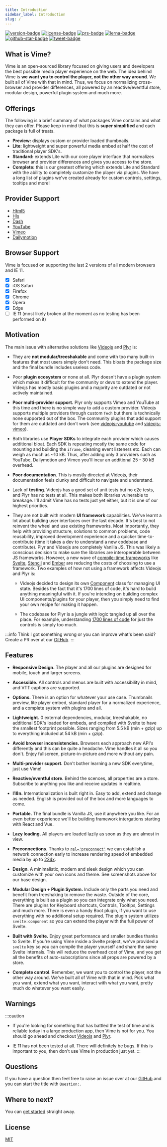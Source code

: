 ```yaml
---
title: Introduction
sidebar_label: Introduction
slug: /
---
```


[![version-badge]][package]
[![license-badge]][license]
[![prs-badge]][prs] 
[![lerna-badge]][lerna]
[![github-star-badge]][github-repo]
[![tweet-badge]][tweet]

[license]: https://github.com/vime-js/vime/blob/master/LICENSE
[license-badge]: https://img.shields.io/github/license/vime-js/vime?color=blue&style=flat-square
[prs-badge]: https://img.shields.io/badge/PRs-welcome-brightgreen.svg?style=flat-square
[prs]: http://makeapullrequest.com
[package]: https://www.npmjs.com/package/@vime-js/complete
[version-badge]: https://img.shields.io/npm/v/@vime-js/complete?style=flat-square
[lerna]: https://lerna.js.org
[lerna-badge]: https://img.shields.io/badge/maintained%20with-lerna-cc00ff.svg?style=flat-square
[tweet]: https://twitter.com/intent/tweet?text=Check%20out%20Vime%20%28https%3A%2F%2Fgithub.com%2Fvime-js%2Fvime%29%2C%20it%20makes%20embedding%20and%20using%20media%20players%20for%20the%20web%20simple.%20It%20supports%20Html5%2C%20YouTube%2C%20Dailymotion%2C%20Vimeo%20and%20more%20to%20come%21
[tweet-badge]: https://img.shields.io/twitter/url?style=social&url=https%3A%2F%2Fgithub.com%2Fvime-js%2Fvime
[github-repo]: https://github.com/vime-js/vime
[github-star-badge]: https://img.shields.io/github/stars/vime-js/vime?style=social

## What is Vime?

Vime is an open-sourced library focused on giving users and developers the best possible media player
experience on the web. The idea behind Vime is **we want you to control the player, not the other way around**. 
We built all of Vime with that in mind. Thus, we focus on normalizing cross-browser and provider differences, 
all powered by an reactive/eventful store, modular design, powerful plugin system and much more.

## Offerings

The following is a brief summary of what packages Vime contains and what they can offer. Please
keep in mind that this is **super simplified** and each package is full of treats.

- **Preview:** displays custom or provider loaded thumbnails.
- **Lite:** lightweight and super powerful media embed at half the cost of traditional player SDK's.
- **Standard:** extends Lite with our core player interface that normalizes browser and provider
  differences and gives you access to the store.
- **Complete:** this is our greatest offering which extends Lite and Standard with the ability
  to completely customize the player via plugins. We have a long list of plugins we've created already 
  for custom controls, settings, tooltips and more!

## Provider Support

- [Html5][mdn-media-element]
- [Hls][hls-github]
- [Dash][dash-github]
- [YouTube][youtube-player]
- [Vimeo][vimeo-player]
- [Dailymotion][dailymotion-player]

[hls-github]: https://github.com/video-dev/hls.js/
[dash-github]: https://github.com/Dash-Industry-Forum/dash.js?
[mdn-media-element]: https://developer.mozilla.org/en-US/docs/Web/API/HTMLMediaElement
[youtube-player]: https://developers.google.com/youtube/iframe_api_reference
[vimeo-player]: https://developer.vimeo.com/player/sdk
[dailymotion-player]: https://developer.dailymotion.com/player/

## Browser Support

Vime is focused on supporting the last 2 versions of all modern browsers and IE 11.

- [x] Safari
- [x] iOS Safari
- [x] Firefox
- [x] Chrome
- [x] Opera
- [x] Edge
- [ ] IE 11 (most likely broken at the moment as no testing has been performed on it)

## Motivation

The main issue with alternative solutions like [Videojs][github-videojs] and [Plyr][github-plyr] is:

* They are **not modular/treeshakable** and come with too many built-in features that most users simply don't need. This 
bloats the package size and the final bundle includes useless code.

* Poor **plugin ecosystem** or none at all. Plyr doesn't have a plugin system which makes it difficult
for the community or devs to extend the player. Videojs has mostly basic plugins and a majority are outdated
or not actively maintained. 

* **Poor multi-provider support.** Plyr only supports Vimeo and YouTube at this time and there
is no simple way to add a custom provider. Videojs supports multiple providers through custom `Tech`
but there is technically none supported out of the box. The community plugins 
that add support for them are outdated and don't work (see [videojs-youtube](https://github.com/videojs/videojs-youtube/issues/547) 
and [videojs-vimeo](https://github.com/videojs/videojs-vimeo/issues/151)).

* Both libraries use **Player SDKs** to integrate each provider which causes additional bloat. Each SDK is 
repeating mostly the same code for mounting and building the `iframe`, cleaning event listeners etc. 
Each can weigh as much as ~10 kB. Thus, after adding only 3 providers such as YouTube, Dailymotion and 
Vimeo you'll incur an additional 25 - 30 kB overhead.

* **Poor documentation**. This is mostly directed at Videojs, their documentation feels clunky and
difficult to navigate and understand.

* Lack of **testing**. Videojs has a good set of unit tests but no e2e tests, and Plyr has no tests at all. 
This makes both libraries vulnerable to breakage. I'll admit Vime has no tests just yet either, 
but it is one of our highest priorities.

* They are not built with modern **UI framework** capabilities. We've learnt a lot about building user interfaces
over the last decade. It's best to not reinvent the wheel and use existing frameworks. Most importantly, they help with
providing structure, solutions to common problems, code reusability, improved development experience 
and a quicker time-to-contribute (time it takes a dev to understand a new codebase and contribute). Plyr and 
Videojs are completely Vanilla JS. This was likely a conscious decision to make sure the libraries are interoperable between 
JS frameworks. However, a new wave of [compile-time frameworks](https://peteroshaughnessy.com/posts/disappearing-frameworks/) 
like [Svelte](https://svelte.dev), [Stencil](https://stenciljs.com/) and [Ember](https://emberjs.com/)
are reducing the costs of choosing to use a framework. Two examples of how not using a framework affects Videojs and Plyr is:

  * Videojs decided to design its own [Component](https://github.com/videojs/video.js/blob/master/src/js/component.js) class 
  for managing UI state. Besides the fact that it's 1700 lines of code, it's hard to build anything meaningful with it. 
  If you're intending on building complex UI components/plugins for your player, then you simply need to find your own recipe for 
  making it happen.

  * The codebase for Plyr is a jungle with logic tangled up all over the place. For example, understanding 
  [1700 lines of code](https://github.com/sampotts/plyr/blob/master/src/js/controls.js) for just the controls 
  is simply too much.

:::info
Think I got something wrong or you can improve what's been said? Create a PR over at our [GitHub][vime-github].
:::

[vime-github]: https://github.com/vime-js/vime

## Features

* **Responsive Design.** The player and all our plugins are designed for mobile, touch and larger screens.

* **Accessible.** All controls and menus are built with accessibility in mind, and VTT captions are supported.

* **Options.** There is an option for whatever your use case. Thumbnails preview, lite player embed, standard
player for a normalized experience, and a complete system with plugins and all.

* **Lightweight.** 0 external dependencies, modular, treeshakable, no additional SDK's loaded for embeds, and compiled with 
Svelte to have the smallest footprint possible. Sizes ranging from 5.5 kB (min + gzip) up to everything 
included at 54 kB (min + gzip).

* **Avoid browser inconsistencies.** Browsers each approach new API's differently and this can be quite
a headache. Vime handles it all so you don't. Enjoy fullscreen, picture-in-picture and more without 
any pain.

* **Multi-provider support.** Don't bother learning a new SDK everytime, just use Vime!

* **Reactive/eventful store.** Behind the scences, all properties are a store. Subscribe to anything you
like and receive updates in realtime.

* **I18n.** Internationalization is built right in. Easy to add, extend and change as needed. English
is provided out of the box and more languages to come.

* **Portable.** The final bundle is Vanilla JS, use it anywhere you like. For an even better experience 
we'll be building framework intergations starting with React and Vue.

* **Lazy loading.** All players are loaded lazily as soon as they are almost in view.

* **Preconnections.** Thanks to [`rel='preconnect'`][css-tricks-preconnect] we can establish a network connection
early to increase rendering speed of embedded media by up to [224x][youtube-embed-comparison].

* **Design**. A minimalistic, modern and sleek design which you can customize with your own icons and theme. See
screenshots above for our base design.

* **Modular Design + Plugin System.** Include only the parts you need and benefit from treeshaking to remove the 
waste. Outside of the core, everything is built as a plugin so you can integrate only what you need. There are 
plugins for Keyboard shortcuts, Controls, Tooltips, Settings and much more. There is even a handy Boot plugin, if you want 
to use everything with no additional setup required. The plugin system utilizes `svelte:component` so you can extend 
the player with the full power of Svelte.

* **Built with Svelte.** Enjoy great performance and smaller bundles thanks to Svelte. If you're using 
Vime inside a Svelte project, we've provided a `svelte` key so you can compile the player yourself 
and share the same Svelte internals. This will reduce the overhead cost of Vime, and you get all the 
benefits of auto-subscriptions since all props are powered by a store.

* **Complete control**. Remember, we want you to control the player, not the other way around. We've
built all of Vime with that in mind. Pick what you want, extend what you want, interact with what you want, 
pretty much do whatever you want easily.

[youtube-embed-comparison]: https://github.com/paulirish/lite-youtube-embed#comparison
[css-tricks-preconnect]: https://css-tricks.com/using-relpreconnect-to-establish-network-connections-early-and-increase-performance/

## Warnings

:::caution
* If you're looking for something that has battled the test of time and is reliable today in a large production app, 
then Vime is not for you. You should go ahead and 
checkout [Videojs][github-videojs] and [Plyr][github-plyr]. 

* IE 11 has not been tested at all. There will definitely be bugs. If this is important to you, then don't use 
Vime in production just yet.
:::

## Questions

If you have a question then feel free to raise an issue over at our [GitHub][vime-github] and you can 
start the title with `Question:`.

## Where to next?

You can [get started](./getting-started.md) straight away.

## License

[MIT][license]

[svelte]: https://svelte.dev
[lerna]: https://lerna.js.org
[package]: https://www.npmjs.com/package/@vime-js/complete
[license]: https://github.com/vime-js/vime/blob/master/LICENSE
[license-badge]: https://img.shields.io/github/license/vime-js/vime?color=blue&style=flat-square
[prs-badge]: https://img.shields.io/badge/PRs-welcome-brightgreen.svg?style=flat-square
[prs]: http://makeapullrequest.com
[version-badge]: https://img.shields.io/npm/v/@vime-js/complete?style=flat-square
[lerna-badge]: https://img.shields.io/badge/maintained%20with-lerna-cc00ff.svg?style=flat-square
[tweet]: https://twitter.com/intent/tweet?text=Check%20out%20Vime%20%28https%3A%2F%2Fgithub.com%2Fvime-js%2Fvime%29%2C%20it%20makes%20embedding%20and%20using%20media%20players%20for%20the%20web%20simple.%20It%20supports%20Html5%2C%20YouTube%2C%20Dailymotion%2C%20Vimeo%20and%20more%20to%20come%21
[tweet-badge]: https://img.shields.io/twitter/url?style=social&url=https%3A%2F%2Fgithub.com%2Fvime-js%2Fvime
[github-repo]: https://github.com/vime-js/vime
[github-star-badge]: https://img.shields.io/github/stars/vime-js/vime?style=social
[github-videojs]: https://github.com/videojs/video.js
[github-plyr]: https://github.com/sampotts/plyr
[vime-docs]: https://vime-js.com
